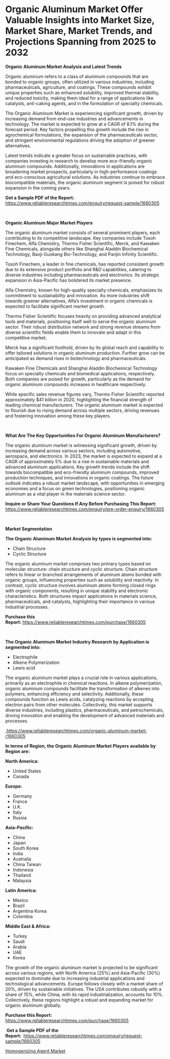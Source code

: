 <p><h1>Organic Aluminum Market Offer Valuable Insights into Market Size, Market Share, Market Trends, and Projections Spanning from 2025 to 2032</h1></p><p><strong>Organic Aluminum Market Analysis and Latest Trends</strong></p>
<p><p>Organic aluminum refers to a class of aluminum compounds that are bonded to organic groups, often utilized in various industries, including pharmaceuticals, agriculture, and coatings. These compounds exhibit unique properties such as enhanced solubility, improved thermal stability, and reduced toxicity, making them ideal for a range of applications like catalysts, anti-caking agents, and in the formulation of specialty chemicals.</p><p>The Organic Aluminum Market is experiencing significant growth, driven by increasing demand from end-use industries and advancements in technology. The market is expected to grow at a CAGR of 8.1% during the forecast period. Key factors propelling this growth include the rise in agrochemical formulations, the expansion of the pharmaceuticals sector, and stringent environmental regulations driving the adoption of greener alternatives.</p><p>Latest trends indicate a greater focus on sustainable practices, with companies investing in research to develop more eco-friendly organic aluminum compounds. Additionally, innovations in applications are broadening market prospects, particularly in high-performance coatings and eco-conscious agricultural solutions. As industries continue to embrace biocompatible materials, the organic aluminum segment is poised for robust expansion in the coming years.</p></p>
<p><strong>Get a Sample PDF of the Report:&nbsp;</strong> <a href="https://www.reliableresearchtimes.com/enquiry/request-sample/1660305?utm_campaign=3059&utm_medium=2&utm_source=Github&utm_content=ia&utm_term=01042025&utm_id=organic-aluminum">https://www.reliableresearchtimes.com/enquiry/request-sample/1660305</a></p>
<p>&nbsp;</p>
<p><strong>Organic Aluminum Major Market Players</strong></p>
<p><p>The organic aluminum market consists of several prominent players, each contributing to its competitive landscape. Key companies include Tosoh Finechem, Alfa Chemistry, Thermo Fisher Scientific, Merck, and Kawaken Fine Chemicals, alongside others like Shanghai Aladdin Biochemical Technology, Baoji Guokang Bio-Technology, and Panjin Infinity Scientific.</p><p>Tosoh Finechem, a leader in fine chemicals, has reported consistent growth due to its extensive product portfolio and R&D capabilities, catering to diverse industries including pharmaceuticals and electronics. Its strategic expansion in Asia-Pacific has bolstered its market presence.</p><p>Alfa Chemistry, known for high-quality specialty chemicals, emphasizes its commitment to sustainability and innovation. As more industries shift towards greener alternatives, Alfa’s investment in organic chemicals is expected to facilitate significant market growth.</p><p>Thermo Fisher Scientific focuses heavily on providing advanced analytical tools and materials, positioning itself well to serve the organic aluminum sector. Their robust distribution network and strong revenue streams from diverse scientific fields enable them to innovate and adapt in this competitive market.</p><p>Merck has a significant foothold, driven by its global reach and capability to offer tailored solutions in organic aluminum production. Further grow can be anticipated as demand rises in biotechnology and pharmaceuticals.</p><p>Kawaken Fine Chemicals and Shanghai Aladdin Biochemical Technology focus on specialty chemicals and biomedical applications, respectively. Both companies are poised for growth, particularly as the demand for organic aluminum compounds increases in healthcare respectively.</p><p>While specific sales revenue figures vary, Thermo Fisher Scientific reported approximately $41 billion in 2020, highlighting the financial strength of leading chemical manufacturers. The organic aluminum market is expected to flourish due to rising demand across multiple sectors, driving revenues and fostering innovation among these key players.</p></p>
<p>&nbsp;</p>
<p><strong>What Are The Key Opportunities For Organic Aluminum Manufacturers?</strong></p>
<p><p>The organic aluminum market is witnessing significant growth, driven by increasing demand across various sectors, including automotive, aerospace, and electronics. In 2023, the market is expected to expand at a CAGR of approximately 5% due to a rise in sustainable materials and advanced aluminum applications. Key growth trends include the shift towards biocompatible and eco-friendly aluminum compounds, improved production techniques, and innovations in organic coatings. The future outlook indicates a robust market landscape, with opportunities in emerging economies and a focus on green technologies, positioning organic aluminum as a vital player in the materials science sector.</p></p>
<p><strong>Inquire or Share Your Questions If Any Before Purchasing This Report:</strong> <a href="https://www.reliableresearchtimes.com/enquiry/pre-order-enquiry/1660305?utm_campaign=3059&utm_medium=2&utm_source=Github&utm_content=ia&utm_term=01042025&utm_id=organic-aluminum">https://www.reliableresearchtimes.com/enquiry/pre-order-enquiry/1660305</a></p>
<p>&nbsp;</p>
<p><strong>Market Segmentation</strong></p>
<p><strong>The Organic Aluminum Market Analysis by types is segmented into:</strong></p>
<p><ul><li>Chain Structure</li><li>Cyclic Structure</li></ul></p>
<p><p>The organic aluminum market comprises two primary types based on molecular structure: chain structure and cyclic structure. Chain structure refers to linear or branched arrangements of aluminum atoms bonded with organic groups, influencing properties such as solubility and reactivity. In contrast, cyclic structure involves aluminum atoms forming closed rings with organic components, resulting in unique stability and electronic characteristics. Both structures impact applications in materials science, pharmaceuticals, and catalysts, highlighting their importance in various industrial processes.</p></p>
<p><strong>Purchase this Report:&nbsp;</strong><a href="https://www.reliableresearchtimes.com/purchase/1660305?utm_campaign=3059&utm_medium=2&utm_source=Github&utm_content=ia&utm_term=01042025&utm_id=organic-aluminum">https://www.reliableresearchtimes.com/purchase/1660305</a></p>
<p>&nbsp;</p>
<p><strong>The Organic Aluminum Market Industry Research by Application is segmented into:</strong></p>
<p><ul><li>Electrophile</li><li>Alkene Polymerization</li><li>Lewis acid</li></ul></p>
<p><p>The organic aluminum market plays a crucial role in various applications, primarily as an electrophile in chemical reactions. In alkene polymerization, organic aluminum compounds facilitate the transformation of alkenes into polymers, enhancing efficiency and selectivity. Additionally, these compounds function as Lewis acids, catalyzing reactions by accepting electron pairs from other molecules. Collectively, this market supports diverse industries, including plastics, pharmaceuticals, and petrochemicals, driving innovation and enabling the development of advanced materials and processes.</p></p>
<p><a href="https://www.reliableresearchtimes.com/organic-aluminum-market-r1660305?utm_campaign=3059&utm_medium=2&utm_source=Github&utm_content=ia&utm_term=01042025&utm_id=organic-aluminum">&nbsp;https://www.reliableresearchtimes.com/organic-aluminum-market-r1660305</a></p>
<p><strong>In terms of Region, the Organic Aluminum Market Players available by Region are:</strong></p>
<p>
    <p> <strong> North America: </strong>
        <ul>
            <li>United States</li>
            <li>Canada</li>
        </ul>
        </p> 
    <p> <strong> Europe: </strong>
        <ul>
            <li>Germany</li>
            <li>France</li>
            <li>U.K.</li>
            <li>Italy</li>
            <li>Russia</li>
        </ul>
        </p> 
    <p> <strong> Asia-Pacific: </strong>
        <ul>
            <li>China</li>
            <li>Japan</li>
            <li>South Korea</li>
            <li>India</li>
            <li>Australia</li>
            <li>China Taiwan</li>
            <li>Indonesia</li>
            <li>Thailand</li>
            <li>Malaysia</li>
        </ul>
        </p> 
    <p> <strong> Latin America: </strong>
        <ul>
            <li>Mexico</li>
            <li>Brazil</li>
            <li>Argentina Korea</li>
            <li>Colombia</li>
        </ul>
        </p> 
    <p> <strong> Middle East & Africa: </strong>
        <ul>
            <li>Turkey</li>
            <li>Saudi</li>
            <li>Arabia</li>
            <li>UAE</li>
            <li>Korea</li>
        </ul>
    </p>
    </p>
<p><p>The growth of the organic aluminum market is projected to be significant across various regions, with North America (25%) and Asia-Pacific (30%) expected to dominate due to increasing industrial applications and technological advancements. Europe follows closely with a market share of 20%, driven by sustainable initiatives. The USA contributes robustly with a share of 15%, while China, with its rapid industrialization, accounts for 10%. Collectively, these regions highlight a robust and expanding market for organic aluminum globally.</p></p>
<p><strong>Purchase this Report: </strong><a href="https://www.reliableresearchtimes.com/purchase/1660305?utm_campaign=3059&utm_medium=2&utm_source=Github&utm_content=ia&utm_term=01042025&utm_id=organic-aluminum">https://www.reliableresearchtimes.com/purchase/1660305</a></p>
<p>&nbsp;<strong>Get a Sample PDF of the Report:&nbsp;&nbsp;</strong><a href="https://www.reliableresearchtimes.com/enquiry/request-sample/1660305?utm_campaign=3059&utm_medium=2&utm_source=Github&utm_content=ia&utm_term=01042025&utm_id=organic-aluminum">https://www.reliableresearchtimes.com/enquiry/request-sample/1660305</a></p>
<p><strong></strong></p>
<p><p><a href="https://github.com/micbotam/Market-Research-Report-List-1/blob/main/homogenizing-agent-market.md?utm_campaign=3059&utm_medium=2&utm_source=Github&utm_content=ia&utm_term=01042025&utm_id=organic-aluminum">Homogenizing Agent Market</a></p></p>